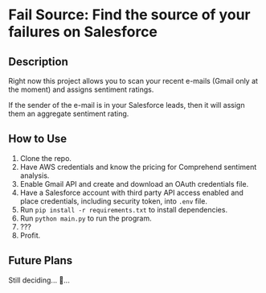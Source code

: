# Fail Source: Find the source of your failures on Salesforce

## Description

Right now this project allows you to scan your recent e-mails (Gmail only at the moment) and assigns sentiment ratings.

If the sender of the e-mail is in your Salesforce leads, then it will assign them an aggregate sentiment rating.


## How to Use

1. Clone the repo.
2. Have AWS credentials and know the pricing for Comprehend sentiment analysis.
3. Enable Gmail API and create and download an OAuth credentials file.
4. Have a Salesforce account with third party API access enabled and place credentials, including security token, into `.env` file.
5. Run `pip install -r requirements.txt` to install dependencies.
6. Run `python main.py` to run the program.
7. ???
8. Profit.


## Future Plans

Still deciding... 🤔...



